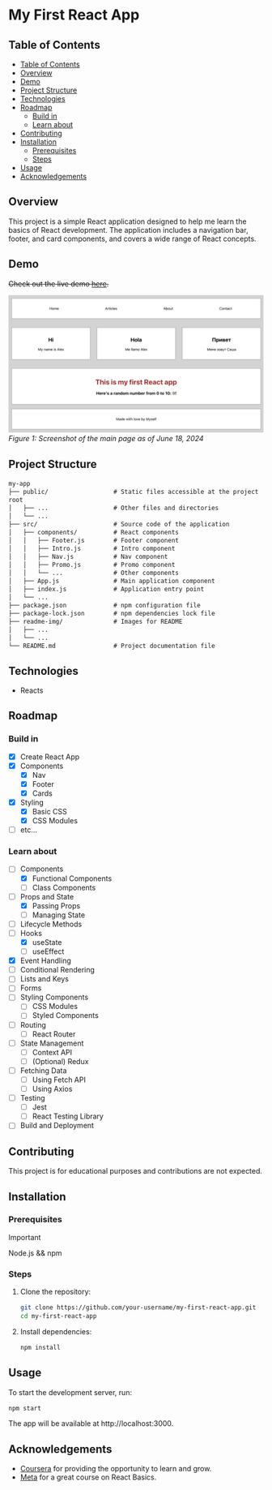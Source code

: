 <h1>My First React App</h1>

## Table of Contents
- [Table of Contents](#table-of-contents)
- [Overview](#overview)
- [Demo](#demo)
- [Project Structure](#project-structure)
- [Technologies](#technologies)
- [Roadmap](#roadmap)
  - [Build in](#build-in)
  - [Learn about](#learn-about)
- [Contributing](#contributing)
- [Installation](#installation)
  - [Prerequisites](#prerequisites)
  - [Steps](#steps)
- [Usage](#usage)
- [Acknowledgements](#acknowledgements)

## Overview

This project is a simple React application designed to help me learn the basics of React development. The application includes a navigation bar, footer, and card components, and covers a wide range of React concepts.

## Demo

~~Check out the live demo [here](https://example.com/demo).~~

![Site images as of June 18, 2024](readme-img/image.png)
*Figure 1: Screenshot of the main page as of June 18, 2024*


## Project Structure

```plaintext
my-app
├── public/                  # Static files accessible at the project root
│   ├── ...                  # Other files and directories
│   └── ...
├── src/                     # Source code of the application
│   ├── components/          # React components
│   │   ├── Footer.js        # Footer component
│   │   ├── Intro.js         # Intro component
│   │   ├── Nav.js           # Nav component
│   │   ├── Promo.js         # Promo component
│   │   └── ...              # Other components
│   ├── App.js               # Main application component
│   ├── index.js             # Application entry point
│   └── ...
├── package.json             # npm configuration file
├── package-lock.json        # npm dependencies lock file
├── readme-img/              # Images for README
│   ├── ...
│   └── ...
└── README.md                # Project documentation file

```

<!-- Features

    Responsive design
    State management with Context API
    Routing with React Router
    Data fetching with Axios -->

## Technologies
+ Reacts

## Roadmap

### Build in

- [x] Create React App
- [x] Components
  - [x] Nav
  - [x] Footer
  - [x] Cards
- [x] Styling
  - [x] Basic CSS
  - [x] CSS Modules
- [ ] etc...

### Learn about

- [ ] Components
  - [x] Functional Components
  - [ ] Class Components
- [ ] Props and State
  - [x] Passing Props
  - [ ] Managing State
- [ ] Lifecycle Methods
- [ ] Hooks
  - [x] useState
  - [ ] useEffect
- [x] Event Handling
- [ ] Conditional Rendering
- [ ] Lists and Keys
- [ ] Forms
- [ ] Styling Components
  - [ ] CSS Modules
  - [ ] Styled Components
- [ ] Routing
  - [ ] React Router
- [ ] State Management
  - [ ] Context API
  - [ ] \(Optional) Redux
- [ ] Fetching Data
  - [ ] Using Fetch API
  - [ ] Using Axios
- [ ] Testing
  - [ ] Jest
  - [ ] React Testing Library
- [ ] Build and Deployment

## Contributing

This project is for educational purposes and contributions are not expected.

## Installation

### Prerequisites
> [!IMPORTANT]
> Node.js && npm

### Steps

1. Clone the repository:
    ```bash
    git clone https://github.com/your-username/my-first-react-app.git
    cd my-first-react-app
    ```

2. Install dependencies:
    ```bash
    npm install
    ```

## Usage

To start the development server, run:
```bash
npm start
```
The app will be available at http://localhost:3000.

## Acknowledgements

- [Coursera](https://www.coursera.org) for providing the opportunity to learn and grow.
- [Meta](https://www.coursera.org/learn/react-basics) for a great course on React Basics.
